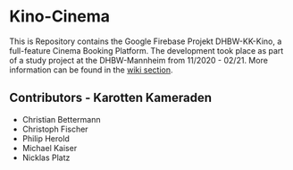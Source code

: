 # Kino-Cinema
This is Repository contains the Google Firebase Projekt DHBW-KK-Kino, a full-feature Cinema Booking Platform.
The development took place as part of a study project at the DHBW-Mannheim from 11/2020 - 02/21.
More information can be found in the [wiki section](https://github.com/HeroPhil/DHBW-KinoCinema/wiki).

## Contributors - Karotten Kameraden
- Christian Bettermann
- Christoph Fischer
- Philip Herold
- Michael Kaiser
- Nicklas Platz
